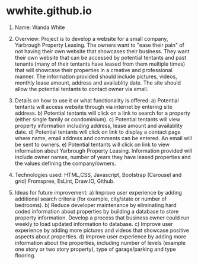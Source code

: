 # wwhite.github.io
1. Name: Wanda White
2. Overview: Project is to develop a website for a small company, Yarbrough Property Leasing. The owners want to "ease their pain" of not having their own website that showcases their business. They want their own website that can be accessed by potential tentants and past tenants (many of their tentants have leased from them multiple times) that will showcase their properties in a creative and professional manner. The information provided should include pictures, videos, monthly lease amount, address and availablity date. The site should allow the potential tentants to contact owner via email.

3. Details on how to use it or what functionality is offered:
    a) Potential tentants will access website through via internet by entering site address.
    b) Potential tentants will click on a link to search for a property (either single family or condominium).
    c) Potential tentants will view property information including address, lease amount and availablity date.
    d) Potential tentants will click on link to display a contact page where name, email address and comments can be entered. An email will be sent to owners.
    e) Potential tentants will click on link to view information about Yarbrough Property Leasing. Information provided will include owner names, number of years they have leased properties and the values defining the company/owners.

4. Technologies used: HTML,CSS, Javascript, Bootstrap (Carousel and grid) Fromspree, EsLint, Draw.IO, Github.

5. Ideas for future improvement: 
    a) Improve user experience by adding additional search criteria (for example, city/state or number of bedrooms).
    b) Reduce developer maintenance by eliminating hard coded information about properties by building a database to store property information. Develop a process that business owner could run weekly to load updated information to database.
    c) Improve user experience by adding more pictures and videos that showcase positive aspects about properties.
    d) Improve user experience by adding more information about the properties, including number of levels (example one story or two story property), type of garage/parking and type flooring.


